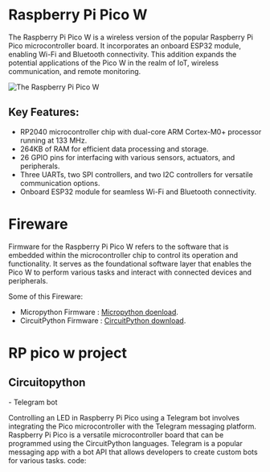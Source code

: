 # Raspberry Pi Pico W
<p> The Raspberry Pi Pico W is a wireless version of the popular Raspberry Pi Pico microcontroller board. It incorporates an onboard ESP32 module, enabling Wi-Fi and Bluetooth connectivity. This addition expands the potential applications of the Pico W in the realm of IoT, wireless communication, and remote monitoring. </p>


<picture>
<img alt="The Raspberry Pi Pico W " src="https://micropython.org/resources/micropython-media/boards/PICO_W/rp2-pico-w.jpg">
</picture>


<p>
<h2>Key Features:</h2>

 - RP2040 microcontroller chip with dual-core ARM Cortex-M0+ processor running at 133 MHz.
 - 264KB of RAM for efficient data processing and storage.
 - 26 GPIO pins for interfacing with various sensors, actuators, and peripherals.
 - Three UARTs, two SPI controllers, and two I2C controllers for versatile communication options.
 - Onboard ESP32 module for seamless Wi-Fi and Bluetooth connectivity.

</p>
<h1>Fireware</h1> 
<p>
Firmware for the Raspberry Pi Pico W refers to the software that is embedded within the microcontroller chip to control its operation and functionality. It serves as the foundational software layer that enables the Pico W to perform various tasks and interact with connected devices and peripherals.

Some of this Fireware:
- Micropython Firmware : [Micropython doenload](https://micropython.org/download/rp2-pico-w/).
- CircuitPython Firmware : [CircuitPython download](https://circuitpython.org/board/raspberry_pi_pico_w/).
</p>


<h1>RP pico w project </h1>
<h2> Circuitopython </h2>

<p>
- Telegram bot  
 <p>Controlling an LED in Raspberry Pi Pico using a Telegram bot involves integrating the Pico microcontroller with the Telegram messaging platform. Raspberry Pi Pico is a versatile microcontroller board that can be programmed using the CircuitPython languages. Telegram is a popular messaging app with a bot API that allows developers to create custom bots for various tasks. 
 code: 
 </p>
 
</p>

